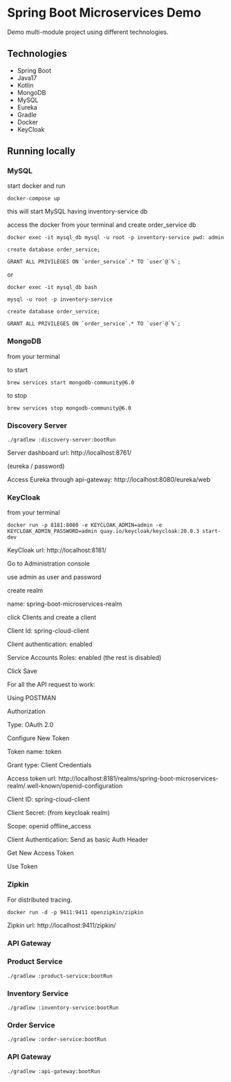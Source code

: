 # Spring Boot Microservices Demo
Demo multi-module project using different technologies.
## Technologies

- Spring Boot
- Java17
- Kotlin
- MongoDB
- MySQL
- Eureka
- Gradle
- Docker
- KeyCloak

## Running locally
### MySQL
start docker and run
```commandline
docker-compose up
```
this will start MySQL having inventory-service db

access the docker from your terminal and create order_service db
```commandline
docker exec -it mysql_db mysql -u root -p inventory-service pwd: admin

create database order_service;

GRANT ALL PRIVILEGES ON `order_service`.* TO `user`@`%`;
```
or
```commandline
docker exec -it mysql_db bash

mysql -u root -p inventory-service

create database order_service;

GRANT ALL PRIVILEGES ON `order_service`.* TO `user`@`%`;
```
### MongoDB
from your terminal

to start
```commandline
brew services start mongodb-community@6.0
```
to stop
```commandline
brew services stop mongodb-community@6.0
```
### Discovery Server
```commandline
./gradlew :discovery-server:bootRun
```
Server dashboard url: http://localhost:8761/

(eureka / password)

Access Eureka through api-gateway: http://localhost:8080/eureka/web
### KeyCloak
from your terminal
```commandline
docker run -p 8181:8080 -e KEYCLOAK_ADMIN=admin -e KEYCLOAK_ADMIN_PASSWORD=admin quay.io/keycloak/keycloak:20.0.3 start-dev
```
KeyCloak url: http://localhost:8181/

Go to Administration console

use admin as user and password

create realm

name: spring-boot-microservices-realm

click Clients and create a client

Client Id: spring-cloud-client

Client authentication: enabled

Service Accounts Roles: enabled (the rest is disabled)

Click Save

For all the API request to work:

Using POSTMAN

Authorization

Type: OAuth 2.0

Configure New Token

Token name: token

Grant type: Client Credentials

Access token url: http://localhost:8181/realms/spring-boot-microservices-realm/.well-known/openid-configuration

Client ID: spring-cloud-client

Client Secret: (from keycloak realm)

Scope: openid offline_access

Client Authentication: Send as basic Auth Header

Get New Access Token

Use Token

### Zipkin
For distributed tracing.

```commandline
docker run -d -p 9411:9411 openzipkin/zipkin
```
Zipkin url: http://localhost:9411/zipkin/


### API Gateway
### Product Service
```commandline
./gradlew :product-service:bootRun
```
### Inventory Service
```commandline
./gradlew :inventory-service:bootRun
```
### Order Service
```commandline
./gradlew :order-service:bootRun
```
### API Gateway
```commandline
./gradlew :api-gateway:bootRun
```